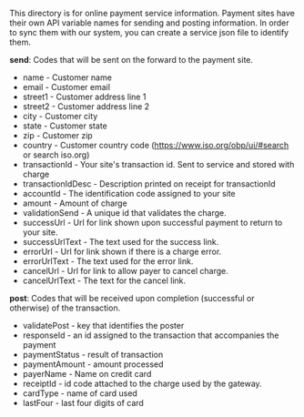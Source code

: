 This directory is for online payment service information. Payment sites have their own API variable names for sending and posting information. In order to sync them with our system, you can create a service json file to identify them.

**send**:
Codes that will be sent on the forward to the payment site.


* name - Customer name
* email - Customer email
* street1 - Customer address line 1
* street2 - Customer address line 2
* city - Customer city
* state - Customer state
* zip - Customer zip
* country - Customer country code (https://www.iso.org/obp/ui/#search or search iso.org)
* transactionId - Your site's transaction id. Sent to service and stored with charge
* transactionIdDesc - Description printed on receipt for transactionId
* accountId - The identification code assigned to your site
* amount - Amount of charge
* validationSend - A unique id that validates the charge.
* successUrl - Url for link shown upon successful payment to return to your site.
* successUrlText - The text used for the success link.
* errorUrl - Url for link shown if there is a charge error.
* errorUrlText - The text used for the error link.
* cancelUrl - Url for link to allow payer to cancel charge.
* cancelUrlText - The text for the cancel link.

**post**:
Codes that will be received upon completion (successful or otherwise) of the transaction.

* validatePost - key that identifies the poster
* responseId - an id assigned to the transaction that accompanies the payment
* paymentStatus - result of transaction
* paymentAmount - amount processed
* payerName - Name on credit card
* receiptId - id code attached to the charge used by the gateway.
* cardType - name of card used
* lastFour - last four digits of card